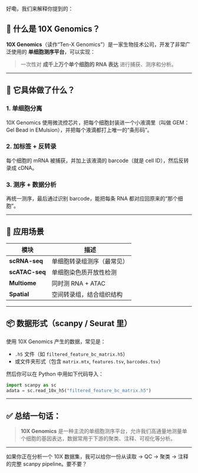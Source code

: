 好嘞，我们来解释你提到的：

## 🔬 什么是 **10X Genomics**？

**10X Genomics**（读作“Ten-X Genomics”）是一家生物技术公司，开发了非常广泛使用的 **单细胞测序平台**，可以实现：

> 一次性对 **成千上万个单个细胞的 RNA 表达** 进行捕获、测序和分析。

---

## 🔧 它具体做了什么？

### 1. **单细胞分离**  
10X Genomics 使用微流控芯片，把每个细胞封装进一个小液滴里（叫做 GEM：Gel Bead in EMulsion），并把每个液滴都打上唯一的“条形码”。

### 2. **加标签 + 反转录**
每个细胞的 mRNA 被捕获，并加上该液滴的 barcode（就是 cell ID），然后反转录成 cDNA。

### 3. **测序 + 数据分析**
再统一测序，最后通过识别 barcode，能把每条 RNA 都对应回原来的“那个细胞”。

---

## 🧬 应用场景

| 模块              | 描述 |
|-------------------|------|
| **scRNA-seq**     | 单细胞转录组测序（最常见） |
| **scATAC-seq**    | 单细胞染色质开放性检测 |
| **Multiome**      | 同时测 RNA + ATAC |
| **Spatial**       | 空间转录组，结合组织结构 |

---

## 📦 数据形式（scanpy / Seurat 里）
使用 10X Genomics 产生的数据，常见是：

- `.h5` 文件（如 `filtered_feature_bc_matrix.h5`）
- 或文件夹形式（包含 `matrix.mtx`, `features.tsv`, `barcodes.tsv`）

然后你可以在 Python 中用如下代码导入：

```python
import scanpy as sc
adata = sc.read_10x_h5("filtered_feature_bc_matrix.h5")
```

---

## ✅ 总结一句话：

> **10X Genomics** 是一种主流的单细胞测序平台，允许我们高通量地测量单个细胞的基因表达，数据常用于下游的聚类、注释、可视化等分析。

---

如果你正在分析一个 10X 数据集，我可以给你一份从读取 → QC → 聚类 → 注释的完整 scanpy pipeline。要不要？